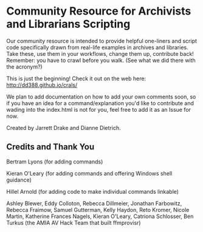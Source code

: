 # Community Resource for Archivists and Librarians Scripting

 Our community resource is intended to provide helpful one-liners and script code specifically drawn from real-life examples in archives and libraries. Take these, use them in your workflows, change them up, contribute back! Remember: you have to crawl before you walk. (See what we did there with the acronym?)
 
 This is just the beginning! Check it out on the web here: http://dd388.github.io/crals/
 
 We plan to add documentation on how to add your own comments soon, so if you have an idea for a command/explanation you'd like to contribute and wading into the index.html is not for you, feel free to add it as an Issue for now.
 
Created by Jarrett Drake and Dianne Dietrich.

## Credits and Thank You
Bertram Lyons (for adding commands)

Kieran O'Leary (for adding commands and offering Windows shell guidance)

Hillel Arnold (for adding code to make individual commands linkable)

Ashley Blewer, Eddy Colloton, Rebecca Dillmeier, Jonathan Farbowitz, Rebecca Fraimow, Samuel Gutterman, Kelly Haydon, Reto Kromer, Nicole Martin, Katherine Frances Nagels, Kieran O'Leary, Catriona Schlosser, Ben Turkus (the AMIA AV Hack Team that built ffmprovisr)
